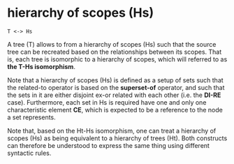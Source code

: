 
# hierarchy of scopes (Hs)

```
T <-> Hs
```

A tree (T) allows to from a hierarchy of scopes (Hs) such that the source tree
can be recreated based on the relationships between its scopes. That is, each
tree is isomorphic to a hierarchy of scopes, which will referred to as
**the T-Hs isomorphism**.

Note that a hierarchy of scopes (Hs) is defined as a setup of sets such that
the related-to operator is based on the **superset-of** operator, and such
that the sets in it are either disjoint ex-or related with each other (i.e.
the **DI-RE** case). Furthermore, each set in Hs is required have one and
only one characteristic element **CE**, which is expected to be a reference
to the node a set represents.

Note that, based on the Ht-Hs isomorphism, one can treat a hierarchy of scopes
(Hs) as being equivalent to a hierarchy of trees (Ht). Both constructs can
therefore be understood to express the same thing using different syntactic
rules.
